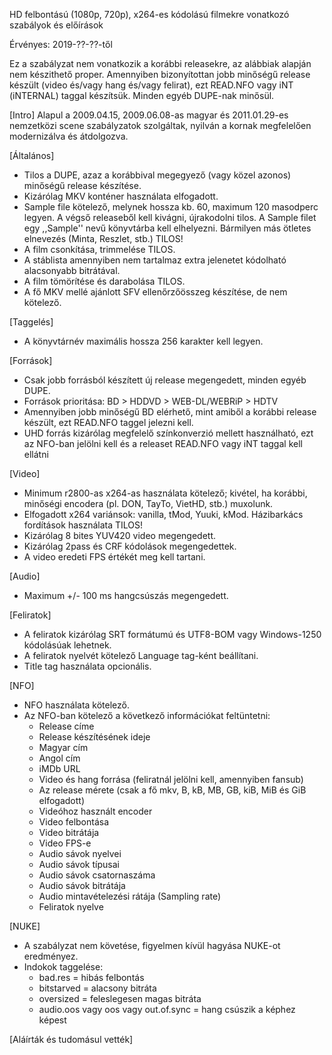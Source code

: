 HD felbontású (1080p, 720p), x264-es kódolású filmekre vonatkozó szabályok és előírások

Érvényes: 2019-??-??-től

Ez a szabályzat nem vonatkozik a korábbi releasekre, az alábbiak alapján nem készithető proper. Amennyiben bizonyítottan jobb minőségű release készült (video és/vagy hang és/vagy felirat), ezt READ.NFO vagy iNT (iNTERNAL) taggal készítsük. Minden egyéb DUPE-nak minősül.

[Intro]
  Alapul a 2009.04.15, 2009.06.08-as magyar és 2011.01.29-es nemzetközi scene szabályzatok szolgáltak, nyilván a kornak megfelelően modernizálva és átdolgozva.

[Általános]
 - Tilos a DUPE, azaz a korábbival megegyező (vagy közel azonos) minőségű release készítése.
 - Kizárólag MKV konténer használata elfogadott.
 - Sample file kötelező, melynek hossza kb. 60, maximum 120 masodperc legyen. A végső releaseből kell kivágni, újrakodolni tilos. A Sample filet egy ,,Sample'' nevű könyvtárba kell elhelyezni. Bármilyen más ötletes elnevezés (Minta, Reszlet, stb.) TILOS!
 - A film csonkítása, trimmelése TILOS.
 - A stáblista amennyiben nem tartalmaz extra jelenetet kódolható alacsonyabb bitrátával.
 - A film tömörítése és darabolása TILOS.
 - A fő MKV mellé ajánlott SFV ellenőrzőösszeg készítése, de nem kötelező.

[Taggelés]
 - A könyvtárnév maximális hossza 256 karakter kell legyen.

[Források]
 - Csak jobb forrásból készített új release megengedett, minden egyéb DUPE.
 - Források prioritása: BD > HDDVD > WEB-DL/WEBRiP > HDTV
 - Amennyiben jobb minőségű BD elérhető, mint amiből a korábbi release készült, ezt READ.NFO taggel jelezni kell.
 - UHD forrás kizárólag megfelelő színkonverzió mellett használható, ezt az NFO-ban jelölni kell és a releaset READ.NFO vagy iNT taggal kell ellátni

[Video]
 - Minimum r2800-as x264-as használata kötelező; kivétel, ha korábbi, minőségi encodera (pl. DON, TayTo, VietHD, stb.) muxolunk.
 - Elfogadott x264 variánsok: vanilla, tMod, Yuuki, kMod. Házibarkács fordítások használata TILOS!
 - Kizárólag 8 bites YUV420 video megengedett.
 - Kizárólag 2pass és CRF kódolások megengedettek.
 - A video eredeti FPS értékét meg kell tartani.

[Audio]
  - Maximum +/- 100 ms hangcsúszás megengedett.

[Feliratok]
 - A feliratok kizárólag SRT formátumú és UTF8-BOM vagy Windows-1250 kódolásúak lehetnek.
 - A feliratok nyelvét kötelező Language tag-ként beállítani.
 - Title tag használata opcionális.

[NFO]
 - NFO használata kötelező.
 - Az NFO-ban kötelező a következő információkat feltüntetni:
      * Release címe
      * Release készítésének ideje
      * Magyar cím
      * Angol cím
      * iMDb URL
      * Video és hang forrása (feliratnál jelölni kell, amennyiben fansub)
      * Az release mérete (csak a fő mkv, B, kB, MB, GB, kiB, MiB és GiB elfogadott)
      * Videóhoz használt encoder
      * Video felbontása
      * Video bitrátája
      * Video FPS-e
      * Audio sávok nyelvei
      * Audio sávok típusai
      * Audio sávok csatornaszáma
      * Audio sávok bitrátája
      * Audio mintavételezési rátája (Sampling rate)
      * Feliratok nyelve
  
[NUKE]
 - A szabályzat nem követése, figyelmen kívül hagyása NUKE-ot eredményez.
 - Indokok taggelése:
    - bad.res = hibás felbontás
    - bitstarved = alacsony bitráta
    - oversized = feleslegesen magas bitráta
    - audio.oos vagy oos vagy out.of.sync = hang csúszik a képhez képest

[Aláírták és tudomásul vették]
